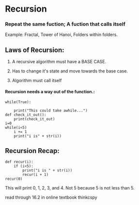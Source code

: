 # Recursion

### Repeat the same fuction; A fuction that calls itself

Example: Fractal, Tower of Hanoi, Folders within folders.

## Laws of Recursion:

1. A recursive algorithm must have a BASE CASE.

2. Has to change it's state and move towards the base case.

3. Algorithm must call itself

#### Recursion needs a way out of the function.:
    while(True):
    
        print("This could take awhile...")
    def check_it_out():
        print(check_it_out)
    i=0
    while(i<5)
        i += 1
        print("i is" + str(i))


## Recursion Recap:
    def recur(i):
        if (i<5):
            print("i is " + str(i))
            recur(i + 1)
    recur(0)

This will print 0, 1, 2, 3, and 4.  Not 5 because 5 is not less than 5.


read through 16.2 in online textbook thinkcspy